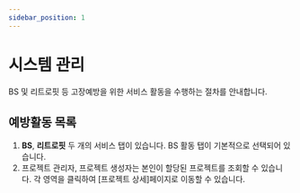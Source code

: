```yaml
---
sidebar_position: 1
---
```


# 시스템 관리

BS 및 리트로핏 등 고장예방을 위한 서비스 활동을 수행하는 절차를 안내합니다.

## 예방활동 목록


1. **BS**, **리트로핏** 두 개의 서비스 탭이 있습니다. BS 활동 탭이 기본적으로 선택되어 있습니다.
1. 프로젝트 관리자, 프로젝트 생성자는 본인이 할당된 프로젝트를 조회할 수 있습니다. 각 영역을 클릭하여 [프로젝트 상세]페이지로 이동할 수 있습니다.
